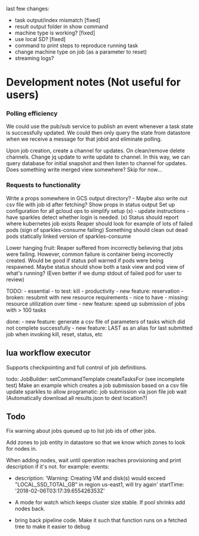 last few changes:
- task output/index mismatch [fixed]
- result output folder in show command
- machine type is working? [fixed]
- use local SD? [fixed]
- command to print steps to reproduce running task
- change machine type on job (as a parameter to reset)
- streaming logs?

# Development notes (Not useful for users)

### Polling efficiency

We could use the pub/sub service to publish an event whenever a task state is successfully updated.  We could then only query the
state from datastore when we receive a message for that jobid and eliminate polling.

Upon job creation, create a channel for updates.  On clean/remove delete channels.
Change jq update to write update to channel.  In this way, we can query database for initial snapshot and then listen to channel for updates.
Does something write merged view somewhere?  Skip for now...

### Requests to functionality

Write a props somewhere in GCS output directory?
    - Maybe also write out csv file with job id after fetching?
Show props in status output
Set up configuration for all gcloud ops to simplify setup (x)
    - update instructions 
    - have sparkles detect whether login is needed. (x)
Status should report where kubernetes job exists
Reaper should look for example of lots of failed pods (sign of sparkles-consume failing)
Something should clean out dead pods
statically linked version of sparkles-consume

Lower hanging fruit: Reaper suffered from incorrectly believing that jobs
were failing. However, common failure is container being incorrectly
created. Would be good if status poll warned if pods were being respawned.
Maybe status should show both a task view and pod view of what's running?
(Even better if we dump stdout of failed pod for user to review)

TODO: 
    - essential
        - to test: kill
    - productivity
        - new feature: reservation
        - broken: resubmit with new resource requirements
    - nice to have
        - missing: resource utilization over time
        - new feature: speed up submission of jobs with > 100 tasks

done:
    - new feature: generate a csv file of parameters of tasks which did not complete successfully
    - new feature: LAST as an alias for last submitted job when invoking kill, reset, status, etc


## lua workflow executor

Supports checkpointing and full control of job definitions.

todo:
    JobBuilder:
        setCommandTemplate
        createTasksFor
        (see incomplete test)
    Make an example which creates a job submission based on a csv file
    update sparkles to allow programatic:
        job submission via json file
        job wait (Automatically download all results.json to dest location?)

## Todo
Fix warning about jobs queued up to list job ids of other jobs.

Add zones to job entity in datastore so that we know which zones to look for nodes
in.

When adding nodes, wait until operation reaches provisioning and print
description if it's not.
for example:
  events:
  - description: 'Warning: Creating VM and disk(s) would exceed "LOCAL_SSD_TOTAL_GB"
      in region us-east1, will try again'
    startTime: '2018-02-06T03:17:39.655426353Z'

- A mode for watch which keeps cluster size stable. If pool shrinks add
  nodes back.

- bring back pipeline code. Make it such that function runs on a fetched
  tree to make it easier to debug

